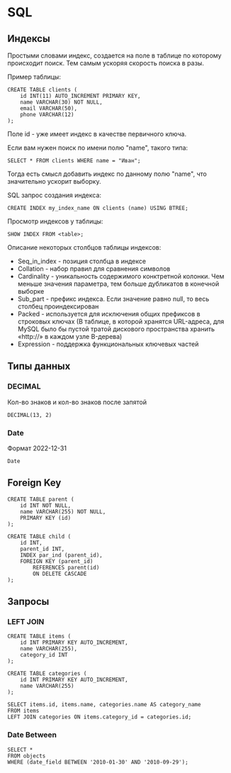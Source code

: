 # SQL

## Индексы

Простыми словами индекс, создается на поле в таблице по которому происходит 
поиск. Тем самым ускоряя скорость поиска в разы.

Пример таблицы:

    CREATE TABLE clients (
        id INT(11) AUTO_INCREMENT PRIMARY KEY,
        name VARCHAR(30) NOT NULL,
        email VARCHAR(50),
        phone VARCHAR(12)
    );

Поле id - уже имеет индекс в качестве первичного ключа.

Если вам нужен поиск по имени полю "name", такого типа:

    SELECT * FROM clients WHERE name = "Иван";

Тогда есть смысл добавить индекс по данному полю "name", что значительно 
ускорит выборку.

SQL запрос создания индекса:

    CREATE INDEX my_index_name ON clients (name) USING BTREE;

Просмотр индексов у таблицы:

    SHOW INDEX FROM <table>;

Описание некоторых столбцов таблицы индексов:

* Seq_in_index - позиция столбца в индексе
* Collation - набор правил для сравнения символов
* Cardinality - уникальность содержимого конктретной колонки. Чем меньше 
значения параметра, тем больше дубликатов в конечной выборке
* Sub_part - префикс индекса. Если значение равно null, то весь столбец 
проиндексирован
* Packed - используется для исключения общих префиксов в строковых ключах 
(В таблице, в которой хранятся URL-адреса, для MySQL было бы пустой тратой 
дискового пространства хранить «http://» в каждом узле B-дерева)
* Expression - поддержка функциональных ключевых частей

## Типы данных

### DECIMAL

Кол-во знаков и кол-во знаков после запятой

    DECIMAL(13, 2)

### Date

Формат 2022-12-31

    Date

## Foreign Key

    CREATE TABLE parent (
        id INT NOT NULL,
        name VARCHAR(255) NOT NULL,
        PRIMARY KEY (id)
    );

    CREATE TABLE child (
        id INT,
        parent_id INT,
        INDEX par_ind (parent_id),
        FOREIGN KEY (parent_id)
            REFERENCES parent(id)
            ON DELETE CASCADE
    );

## Запросы

### LEFT JOIN

    CREATE TABLE items (
        id INT PRIMARY KEY AUTO_INCREMENT,
        name VARCHAR(255),
        category_id INT
    );

    CREATE TABLE categories (
        id INT PRIMARY KEY AUTO_INCREMENT,
        name VARCHAR(255) 
    );

    SELECT items.id, items.name, categories.name AS category_name
    FROM items
    LEFT JOIN categories ON items.category_id = categories.id;

### Date Between

    SELECT *
    FROM objects
    WHERE (date_field BETWEEN '2010-01-30' AND '2010-09-29');
